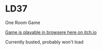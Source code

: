 # LD37
One Room Game

[Game is playable in browsere here on itch.io](https://jh318.itch.io/unrealestateescape)

Currently busted, probably won't load
